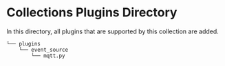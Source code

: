 # Collections Plugins Directory

In this directory, all plugins that are supported by this collection are added.

```
└── plugins
    └── event_source
        └── mqtt.py
```
